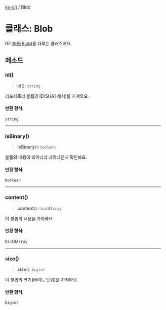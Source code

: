[es-git](../globals.md) / Blob

# 클래스: Blob

Git [블롭(Blob)][1]를 다루는 클래스예요.

[1]: https://git-scm.com/book/ko/v2/Git%ec%9d%98-%eb%82%b4%eb%b6%80-Git-%ea%b0%9c%ec%b2%b4

## 메소드

### id()

> **id**(): `string`

리포지토리 블롭의 ID(SHA1 해시)를 가져와요.

#### 반환 형식:

`string`

***

### isBinary()

> **isBinary**(): `boolean`

블롭의 내용이 바이너리 데이터인지 확인해요.

#### 반환 형식:

`boolean`

***

### content()

> **content**(): `Uint8Array`

이 블롭의 내용을 가져와요.

#### 반환 형식:

`Uint8Array`

***

### size()

> **size**(): `bigint`

이 블롭의 크기(바이트 단위)를 가져와요.

#### 반환 형식:

`bigint`

